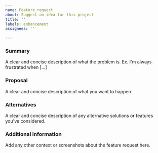 ```yaml
---
name: Feature request
about: Suggest an idea for this project
title: ''
labels: enhancement
assignees: ''

---
```


### Summary

A clear and concise description of what the problem is. Ex. I'm always frustrated when [...]

### Proposal

A clear and concise description of what you want to happen.

### Alternatives

A clear and concise description of any alternative solutions or features you've considered.

### Additional information

Add any other context or screenshots about the feature request here.
